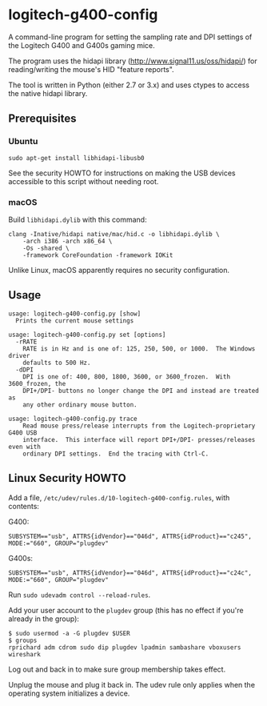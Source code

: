 # logitech-g400-config

A command-line program for setting the sampling rate and DPI settings of the
Logitech G400 and G400s gaming mice.

The program uses the hidapi library (http://www.signal11.us/oss/hidapi/) for
reading/writing the mouse's HID "feature reports".

The tool is written in Python (either 2.7 or 3.x) and uses ctypes to access the
native hidapi library.

## Prerequisites

### Ubuntu

`sudo apt-get install libhidapi-libusb0`

See the security HOWTO for instructions on making the USB devices accessible
to this script without needing root.

### macOS

Build `libhidapi.dylib` with this command:
```
clang -Inative/hidapi native/mac/hid.c -o libhidapi.dylib \
    -arch i386 -arch x86_64 \
    -Os -shared \
    -framework CoreFoundation -framework IOKit
```
Unlike Linux, macOS apparently requires no security configuration.

## Usage

```
usage: logitech-g400-config.py [show]
  Prints the current mouse settings

usage: logitech-g400-config.py set [options]
  -rRATE
    RATE is in Hz and is one of: 125, 250, 500, or 1000.  The Windows driver
    defaults to 500 Hz.
  -dDPI
    DPI is one of: 400, 800, 1800, 3600, or 3600_frozen.  With 3600_frozen, the
    DPI+/DPI- buttons no longer change the DPI and instead are treated as
    any other ordinary mouse button.

usage: logitech-g400-config.py trace
    Read mouse press/release interrupts from the Logitech-proprietary G400 USB
    interface.  This interface will report DPI+/DPI- presses/releases even with
    ordinary DPI settings.  End the tracing with Ctrl-C.
```

## Linux Security HOWTO

Add a file, `/etc/udev/rules.d/10-logitech-g400-config.rules`, with contents:

G400:
```
SUBSYSTEM=="usb", ATTRS{idVendor}=="046d", ATTRS{idProduct}=="c245", MODE:="660", GROUP="plugdev"
```

G400s:
```
SUBSYSTEM=="usb", ATTRS{idVendor}=="046d", ATTRS{idProduct}=="c24c", MODE:="660", GROUP="plugdev"
```

Run `sudo udevadm control --reload-rules`.

Add your user account to the `plugdev` group (this has no effect if you're already in the group):
```
$ sudo usermod -a -G plugdev $USER
$ groups
rprichard adm cdrom sudo dip plugdev lpadmin sambashare vboxusers wireshark
```
Log out and back in to make sure group membership takes effect.

Unplug the mouse and plug it back in.  The udev rule only applies when the
operating system initializes a device.
